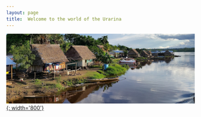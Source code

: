 ```yaml
---
layout: page
title:  Welcome to the world of the Urarina
---
```


[![Urarina Territory Picture][5]{: width='800'}][6]

   [5]:  ../assets/img/panoramio_3.jpg
   [6]:  ../assets/img/panoramio_2.jpg "Urarina Picture"

<br clear="left"/>

